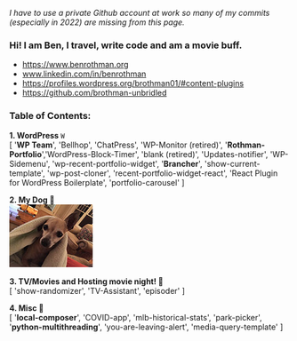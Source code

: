 _I have to use a private Github account at work so many of my commits (especially in 2022) are missing from this page._
### Hi! I am Ben, I travel, write code and am a movie buff.
- https://www.benrothman.org
- www.linkedin.com/in/benrothman
- https://profiles.wordpress.org/brothman01/#content-plugins
- https://github.com/brothman-unbridled

### Table of Contents:
**1. WordPress** `W`<br />
    [ '**WP Team**', 'Bellhop', 'ChatPress', 'WP-Monitor (retired)', '**Rothman-Portfolio**','WordPress-Block-Timer', 'blank (retired)', 'Updates-notifier', 'WP-Sidemenu', 'wp-recent-portfolio-widget', '**Brancher**', 'show-current-template', 'wp-post-cloner', 'recent-portfolio-widget-react', 'React Plugin for WordPress Boilerplate', 'portfolio-carousel' ]<br />
    
**2. My Dog 🐶**<br />
![dog pic](/IMG_01971.JPG)<br />

**3. TV/Movies and Hosting movie night! 🎥**<br />
    [ 'show-randomizer', 'TV-Assistant', 'episoder' ]


**4. Misc 💾**<br />
    [ '**local-composer**', 'COVID-app', 'mlb-historical-stats', 'park-picker', '**python-multithreading**', 'you-are-leaving-alert', 'media-query-template' ]
